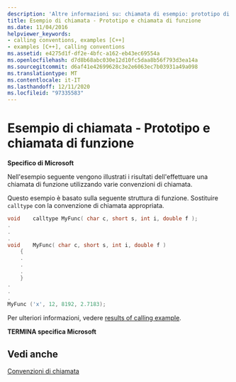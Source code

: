 ```yaml
---
description: 'Altre informazioni su: chiamata di esempio: prototipo di funzione e chiamata'
title: Esempio di chiamata - Prototipo e chiamata di funzione
ms.date: 11/04/2016
helpviewer_keywords:
- calling conventions, examples [C++]
- examples [C++], calling conventions
ms.assetid: e4275d1f-df2e-4bfc-a162-eb43ec69554a
ms.openlocfilehash: d7d8b68abc030e12d10fc5daa8b56f793d3ea14a
ms.sourcegitcommit: d6af41e42699628c3e2e6063ec7b03931a49a098
ms.translationtype: MT
ms.contentlocale: it-IT
ms.lasthandoff: 12/11/2020
ms.locfileid: "97335583"
---
```

# <a name="calling-example-function-prototype-and-call"></a>Esempio di chiamata - Prototipo e chiamata di funzione

**Specifico di Microsoft**

Nell'esempio seguente vengono illustrati i risultati dell'effettuare una chiamata di funzione utilizzando varie convenzioni di chiamata.

Questo esempio è basato sulla seguente struttura di funzione. Sostituire `calltype` con la convenzione di chiamata appropriata.

```cpp
void    calltype MyFunc( char c, short s, int i, double f );
.
.
.
void    MyFunc( char c, short s, int i, double f )
    {
    .
    .
    .
    }
.
.
.
MyFunc ('x', 12, 8192, 2.7183);
```

Per ulteriori informazioni, vedere [results of calling example](../cpp/results-of-calling-example.md).

**TERMINA specifica Microsoft**

## <a name="see-also"></a>Vedi anche

[Convenzioni di chiamata](../cpp/calling-conventions.md)
